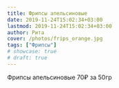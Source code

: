 ```yaml
---
title: Фрипсы апельсиновые
date: 2019-11-24T15:02:34+03:00
lastmod: 2019-11-24T15:02:34+03:00
author: Рита
cover: /photos/frips_orange.jpg
tags: ["Фрипсы"]
# showcase: true
# draft: true
---
```


Фрипсы апельсиновые 70₽ за 50гр
